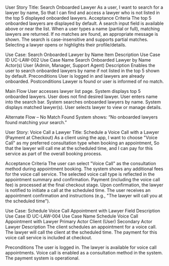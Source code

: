 User Story
Title: Search Onboarded Lawyer
As a user,
I want to search for a lawyer by name,
So that I can find and access a lawyer who is not listed in the top 5 displayed onboarded lawyers.
Acceptance Criteria
The top 5 onboarded lawyers are displayed by default.
A search input field is available above or near the list.
When a user types a name (partial or full), matching lawyers are returned.
If no matches are found, an appropriate message is shown.
The search is case-insensitive and supports partial matches.
Selecting a lawyer opens or highlights their profile/details.

Use Case: Search Onboarded Lawyer by Name
Item
Description
Use Case ID
UC-LAW-002
Use Case Name
Search Onboarded Lawyer by Name
Actor(s)
User (Admin, Manager, Support Agent)
Description
Enables the user to search onboarded lawyers by name if not listed in the top 5 shown by default.
Preconditions
User is logged in and lawyers are already onboarded.
Postconditions
Lawyer is found or user is informed of no match.

Main Flow
User accesses lawyer list page.
System displays top 5 onboarded lawyers.
User does not find desired lawyer.
User enters name into the search bar.
System searches onboarded lawyers by name.
System displays matched lawyer(s).
User selects lawyer to view or manage details.



Alternate Flow – No Match Found
System shows: “No onboarded lawyers found matching your search.”    

User Story: Voice Call a Lawyer 
Title: Schedule a Voice Call with a Lawyer (Payment at Checkout)
As a client using the app,
I want to choose "Voice Call" as my preferred consultation type when booking an appointment,
So that the lawyer will call me at the scheduled time, and I can pay for this service as part of the overall booking process.

Acceptance Criteria
The user can select "Voice Call" as the consultation method during appointment booking.
The system shows any additional fees for the voice call service.
The selected voice call type is reflected in the appointment summary and confirmation.
Payment (including the voice call fee) is processed at the final checkout stage.
Upon confirmation, the lawyer is notified to initiate a call at the scheduled time.
The user receives an appointment confirmation and instructions (e.g., "The lawyer will call you at the scheduled time").

Use Case: Schedule Voice Call Appointment with Lawyer
Field
Description
Use Case ID
UC-LAW-004
Use Case Name
Schedule Voice Call Appointment with Lawyer
Primary Actor
Client (User)
Secondary Actor
Lawyer
Description
The client schedules an appointment for a voice call. The lawyer will call the client at the scheduled time. The payment for this voice call service is included at checkout.


Preconditions
The user is logged in.
The lawyer is available for voice call appointments.
Voice call is enabled as a consultation method in the system.
The payment system is operational.
